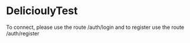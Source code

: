 # DelicioulyTest
To connect, please use the route /auth/login
and to register use the route /auth/register